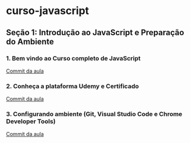 # curso-javascript

## Seção 1: Introdução ao JavaScript e Preparação do Ambiente

### 1. Bem vindo ao Curso completo de JavaScript

[Commit da aula](https://github.com/Alexandresl/curso-javascript/tree/a35276174f73f9d01ab14a5a28bb81cc8d9701c5)

### 2. Conheça a plataforma Udemy e Certificado

[Commit da aula](https://github.com/Alexandresl/curso-javascript/tree/303686308013e469e953d9c952f9f83c657d39d1)

### 3. Configurando ambiente (Git, Visual Studio Code e Chrome Developer Tools)

[Commit da aula]()